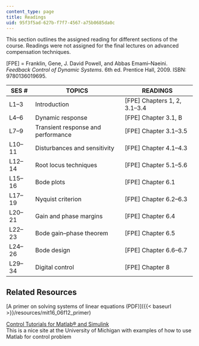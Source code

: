 ```yaml
---
content_type: page
title: Readings
uid: 95f3f5ad-627b-f7f7-4567-a75b0685da0c
---
```


This section outlines the assigned reading for different sections of the course. Readings were not assigned for the final lectures on advanced compensation techniques.

\[FPE\] = Franklin, Gene, J. David Powell, and Abbas Emami–Naeini. _Feedback Control of Dynamic Systems_. 6th ed. Prentice Hall, 2009. ISBN: 9780136019695.

| SES # | TOPICS | READINGS |
| --- | --- | --- |
| L1–3 | Introduction | \[FPE\] Chapters 1, 2, 3.1–3.4 |
| L4–6 | Dynamic response | \[FPE\] Chapter 3.1, B |
| L7–9 | Transient response and performance | \[FPE\] Chapter 3.1–3.5 |
| L10–11 | Disturbances and sensitivity | \[FPE\] Chapter 4.1–4.3 |
| L12–14 | Root locus techniques | \[FPE\] Chapter 5.1–5.6 |
| L15–16 | Bode plots | \[FPE\] Chapter 6.1 |
| L17–19 | Nyquist criterion | \[FPE\] Chapter 6.2–6.3 |
| L20–21 | Gain and phase margins | \[FPE\] Chapter 6.4 |
| L22–23 | Bode gain–phase theorem | \[FPE\] Chapter 6.5 |
| L24–26 | Bode design | \[FPE\] Chapter 6.6–6.7 |
| L29–34 | Digital control | \[FPE\] Chapter 8 

Related Resources
-----------------

[A primer on solving systems of linear equations (PDF)]({{< baseurl >}}/resources/mit16_06f12_primer)

[Control Tutorials for Matlab® and Simulink](http://ctms.engin.umich.edu/CTMS/index.php?aux=Home)  
This is a nice site at the University of Michigan with examples of how to use Matlab for control problem